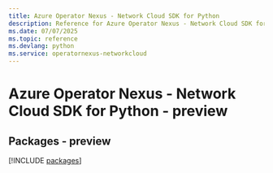 ```yaml
---
title: Azure Operator Nexus - Network Cloud SDK for Python
description: Reference for Azure Operator Nexus - Network Cloud SDK for Python
ms.date: 07/07/2025
ms.topic: reference
ms.devlang: python
ms.service: operatornexus-networkcloud
---
```

# Azure Operator Nexus - Network Cloud SDK for Python - preview
## Packages - preview
[!INCLUDE [packages](operator-nexus---network-cloud-index.md)]